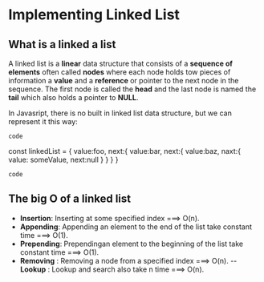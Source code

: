 # Implementing Linked List

## What is a linked a list

A linked list is a **linear** data structure that consists of a **sequence of elements** often called **nodes** where each node holds tow pieces of information a **value** and a **reference** or pointer to the next node in the sequence. The first node is called the **head** and the last node is named the **tail** which also holds a pointer to **NULL**.

In Javasript, there is no built in linked list data structure, but we can represent it this way:

`code`

const linkedList = {
value:foo,
next:{
value:bar,
next:{
value:baz,
naxt:{
value: someValue,
next:null
}
}
}
}

`code`

## The big O of a linked list

- **Insertion**: Inserting at some specified index ===> O(n).
- **Appending**: Appending an element to the end of the list take constant time ===> O(1).
- **Prepending**: Prependingan element to the beginning of the list take constant time ===> O(1).
- **Removing** : Removing a node from a specified index ===> O(n).
  -- **Lookup** : Lookup and search also take n time ===> O(n).
